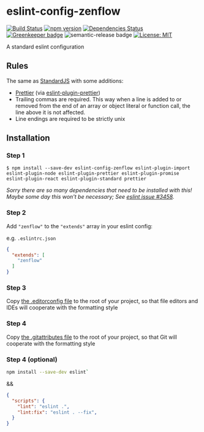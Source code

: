 # eslint-config-zenflow

[![Build Status](https://travis-ci.org/zenflow/eslint-config-zenflow.svg?branch=master)](https://travis-ci.org/zenflow/eslint-config-zenflow)
[![npm version](https://badge.fury.io/js/eslint-config-zenflow.svg)](https://www.npmjs.com/packages/eslint-config-zenflow)
[![Dependencies Status](https://david-dm.org/zenflow/eslint-config-zenflow.svg)](https://david-dm.org/zenflow/eslint-config-zenflow)
[![Greenkeeper badge](https://badges.greenkeeper.io/zenflow/eslint-config-zenflow.svg)](https://greenkeeper.io/)
![semantic-release badge](https://img.shields.io/badge/%20%20%F0%9F%93%A6%F0%9F%9A%80-semantic--release-e10079.svg)
[![License: MIT](https://img.shields.io/badge/License-MIT-yellow.svg)](https://opensource.org/licenses/MIT)

A standard eslint configuration

## Rules

The same as [StandardJS](https://standardjs.com/#standardjs--the-rules) with some additions:

- [Prettier](https://github.com/prettier/prettier) (via [eslint-plugin-prettier](https://github.com/prettier/eslint-plugin-prettier))
- Trailing commas are required. This way when a line is added to or removed from the end of an array or object literal or function call, the line above it is not affected.
- Line endings are required to be strictly unix

## Installation

### Step 1

```
$ npm install --save-dev eslint-config-zenflow eslint-plugin-import eslint-plugin-node eslint-plugin-prettier eslint-plugin-promise eslint-plugin-react eslint-plugin-standard prettier
```

*Sorry there are so many dependencies that need to be installed with this! Maybe some day this won't be necessary; See [eslint issue #3458](https://github.com/eslint/eslint/issues/3458).*

### Step 2

Add `"zenflow"` to the `"extends"` array in your eslint config:

e.g. `.eslintrc.json`

```json
{
  "extends": [
    "zenflow"
  ]
}
```

### Step 3

Copy [the .editorconfig file](./.editorconfig) to the root of your project, so that file editors and IDEs will cooperate with the formatting style

### Step 4

Copy [the .gitattributes file](./.gitattributes) to the root of your project, so that Git will cooperate with the formatting style

### Step 4 (optional)

```bash
npm install --save-dev eslint`
```

&&

```json
{
  "scripts": {
    "lint": "eslint .",
    "lint:fix": "eslint . --fix",
  }
}
```
